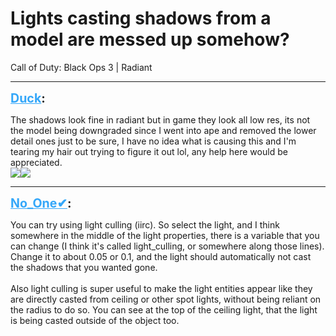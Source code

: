 # Lights casting shadows from a model are messed up somehow?
Call of Duty: Black Ops 3 | Radiant

---
<strong style="font-size: 1.4em;"><span style="text-decoration: underline;text-decoration-color: #34a7f9;"><span style="color:#34a7f9;">Duck</span></span>:</strong>

<p>The shadows look fine in radiant but in game they look all low res, its not the model being downgraded since I went into ape and removed the lower detail ones just to be sure, I have no idea what is causing this and I&#39;m tearing my hair out trying to figure it out lol, any help here would be appreciated.<br /><img src="https://cdn.discordapp.com/attachments/725949627651850282/908795915995848725/unknown.png"><img src="https://cdn.discordapp.com/attachments/529421724660400150/908801231051448360/1.png"></p>

---
<strong style="font-size: 1.4em;"><span style="text-decoration: underline;text-decoration-color: #34a7f9;"><span style="color:#34a7f9;">No_One✔</span></span>:</strong>

<p>You can try using light culling (iirc). So select the light, and I think somewhere in the middle of the light properties, there is a variable that you can change (I think it&#39;s called light_culling, or somewhere along those lines). Change it to about 0.05 or 0.1, and the light should automatically not cast the shadows that you wanted gone.<br /><br />Also light culling is super useful to make the light entities appear like they are directly casted from ceiling or other spot lights, without being reliant on the radius to do so. You can see at the top of the ceiling light, that the light is being casted outside of the object too.</p>
